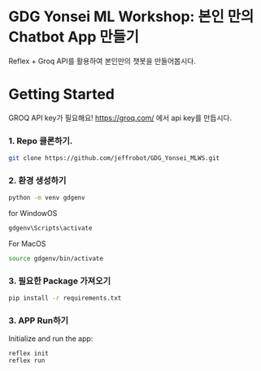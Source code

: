 # GDG Yonsei ML Workshop: 본인 만의 Chatbot App 만들기

Reflex + Groq API를 활용하여 본인만의 챗봇을 만들어봅시다.

# Getting Started

GROQ API key가 필요해요! https://groq.com/ 에서 api key를 만듭시다.

### 1. Repo 클론하기.

```bash
git clone https://github.com/jeffrobot/GDG_Yonsei_MLWS.git
```

### 2. 환경 생성하기


```bash
python -m venv gdgenv
```

for WindowOS
```bash
gdgenv\Scripts\activate
```

For MacOS
```bash
source gdgenv/bin/activate
```

### 3. 필요한 Package 가져오기

```bash
pip install -r requirements.txt
```

### 3. APP Run하기

Initialize and run the app:

```
reflex init
reflex run
```
<!-- 
# Features

- 100% Python-based, including the UI, using Reflex
- Create and delete chat sessions
- The application is fully customizable and no knowledge of web dev is required to use it.
    - See https://reflex.dev/docs/styling/overview for more details 
- Easily swap out any LLM
- Responsive design for various devices

# Contributing

We welcome contributions to improve and extend the LLM Web UI. 
If you'd like to contribute, please do the following:
- Fork the repository and make your changes. 
- Once you're ready, submit a pull request for review.

# License

The following repo is licensed under the MIT License. -->
